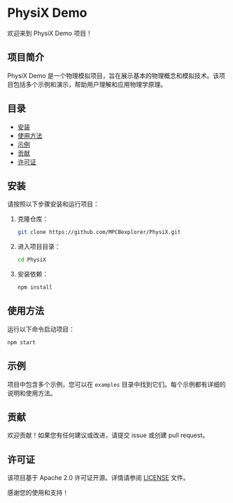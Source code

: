 # PhysiX Demo
欢迎来到 PhysiX Demo 项目！

## 项目简介

PhysiX Demo 是一个物理模拟项目，旨在展示基本的物理概念和模拟技术。该项目包括多个示例和演示，帮助用户理解和应用物理学原理。

## 目录

- [安装](#安装)
- [使用方法](#使用方法)
- [示例](#示例)
- [贡献](#贡献)
- [许可证](#许可证)

## 安装

请按照以下步骤安装和运行项目：

1. 克隆仓库：
    ```bash
    git clone https://github.com/MPCBexplorer/PhysiX.git
    ```
2. 进入项目目录：
    ```bash
    cd PhysiX
    ```
3. 安装依赖：
    ```bash
    npm install
    ```

## 使用方法

运行以下命令启动项目：
```bash
npm start
```

## 示例

项目中包含多个示例，您可以在 `examples` 目录中找到它们。每个示例都有详细的说明和使用方法。

## 贡献

欢迎贡献！如果您有任何建议或改进，请提交 issue 或创建 pull request。

## 许可证

该项目基于 Apache 2.0 许可证开源。详情请参阅 [LICENSE](https://github.com/MPCBexplorer/PhysiX/blob/main/LICENSE) 文件。

感谢您的使用和支持！
